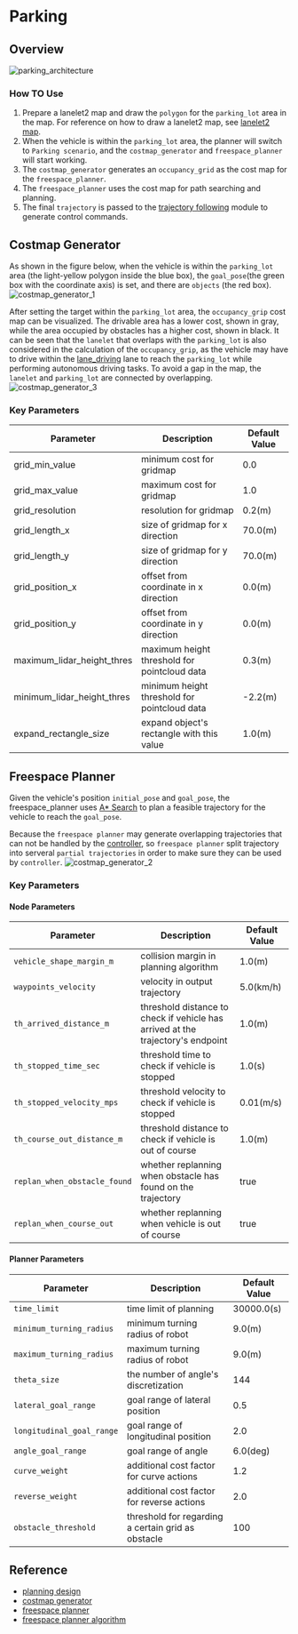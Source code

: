 # Parking

## Overview
![parking_architecture](./images/parking_architecture.jpg)

### How TO Use

1. Prepare a lanelet2 map and draw the `polygon` for the `parking_lot` area in the map. For reference on how to draw a lanelet2 map, see [lanelet2 map](../mapping/lanelet2-map.md).
2. When the vehicle is within the `parking_lot` area, the planner will switch to `Parking scenario`, and the `costmap_generator` and `freespace_planner` will start working.
3. The `costmap_generator` generates an `occupancy_grid` as the cost map for the `freespace_planner`.
4. The `freespace_planner` uses the cost map for path searching and planning.
5. The final `trajectory` is passed to the [trajectory following](./trajectory-follower.md) module to generate control commands.

## Costmap Generator
As shown in the figure below, when the vehicle is within the `parking_lot` area (the light-yellow polygon inside the blue box), the `goal_pose`(the green box with the coordinate axis) is set, and there are `objects` (the red box).
![costmap_generator_1](./images/costmap_generator_1.jpg)

After setting the target within the `parking_lot` area, the `occupancy_grip` cost map can be visualized. The drivable area has a lower cost, shown in gray, while the area occupied by obstacles has a higher cost, shown in black. It can be seen that the `lanelet` that overlaps with the `parking_lot` is also considered in the calculation of the `occupancy_grip`, as the vehicle may have to drive within the [lane_driving](./lane-driving.md) lane to reach the `parking_lot` while performing autonomous driving tasks. To avoid a gap in the map, the `lanelet` and `parking_lot` are connected by overlapping.
![costmap_generator_3](./images/costmap_generator_3.png)

### Key Parameters

|**Parameter**|**Description**|**Default Value**|
|-------|-------|----------|
|grid_min_value|minimum cost for gridmap|0.0|
|grid_max_value|maximum cost for gridmap|1.0|
|grid_resolution|resolution for gridmap|0.2(m)|
|grid_length_x|size of gridmap for x direction|70.0(m)|
|grid_length_y|size of gridmap for y direction|70.0(m)|
|grid_position_x|offset from coordinate in x direction|0.0(m)|
|grid_position_y|offset from coordinate in y direction|0.0(m)|
|maximum_lidar_height_thres|maximum height threshold for pointcloud data|0.3(m)|
|minimum_lidar_height_thres|minimum height threshold for pointcloud data|-2.2(m)|
|expand_rectangle_size|expand object's rectangle with this value|1.0(m)|

## Freespace Planner
Given the vehicle's position `initial_pose` and `goal_pose`, the freespace_planner uses [A* Search](https://github.com/autowarefoundation/autoware.universe/tree/main/planning/freespace_planning_algorithms) to plan a feasible trajectory for the vehicle to reach the `goal_pose`.

Because the `freespace planner` may generate overlapping trajectories that can not be handled by the [controller](./trajectory-follower.md), so `freespace planner` split trajectory into serveral `partial trajectories` in order to make sure they can be used by `controller`. 
![costmap_generator_2](./images/costmap_generator_2.png)

### Key Parameters 
#### Node Parameters

| **Parameter**                       | **Description**                          | **Default Value**     |
| ---------------------------- | ------------------------------| --------- |
| `vehicle_shape_margin_m`     | collision margin in planning algorithm | 1.0(m) |
| `waypoints_velocity`         | velocity in output trajectory | 5.0(km/h) |
| `th_arrived_distance_m`      | threshold distance to check if vehicle has arrived at the trajectory's endpoint | 1.0(m)    |
| `th_stopped_time_sec`        | threshold time to check if vehicle is stopped         | 1.0(s)    |
| `th_stopped_velocity_mps`    | threshold velocity to check if vehicle is stopped         | 0.01(m/s) |
| `th_course_out_distance_m`   | threshold distance to check if vehicle is out of course      | 1.0(m)    |
| `replan_when_obstacle_found` | whether replanning when obstacle has found on the trajectory   | true     |
| `replan_when_course_out`     | whether replanning when vehicle is out of course      | true      |

#### Planner Parameters

| **Parameter**               | **Description**        | **Default Value**    |
| -------------------------    | -------------------------- | ---------- |
| `time_limit`                 | time limit of planning  | 30000.0(s) |
| `minimum_turning_radius`     | minimum turning radius of robot            |9.0(m)      |
| `maximum_turning_radius`     | maximum turning radius of robot            |9.0(m)      |
| `theta_size`                 | the number of angle's discretization           |144        |
| `lateral_goal_range`         | goal range of lateral position         | 0.5       |
| `longitudinal_goal_range`    | goal range of longitudinal position         | 2.0        |
| `angle_goal_range`           | goal range of angle          | 6.0(deg)   |
| `curve_weight`               | additional cost factor for curve actions            | 1.2        |
| `reverse_weight`             | additional cost factor for reverse actions            | 2.0        |
| `obstacle_threshold`         | threshold for regarding a certain grid as obstacle    | 100        |

## Reference 
- [planning design](https://autowarefoundation.github.io/autoware-documentation/main/design/autoware-architecture/planning/)
- [costmap generator](https://github.com/autowarefoundation/autoware.universe/tree/main/planning/costmap_generator)
- [freespace planner](https://github.com/autowarefoundation/autoware.universe/tree/main/planning/freespace_planner)
- [freespace planner algorithm](https://github.com/autowarefoundation/autoware.universe/tree/main/planning/freespace_planning_algorithms)
